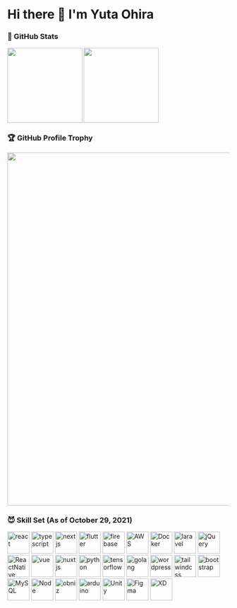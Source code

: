 # Hi there 👋 I'm Yuta Ohira


### 💎 GitHub Stats

<div>
  <img height="170" align="left" src="https://github-readme-stats.vercel.app/api?username=Alesion30&count_private=true&show_icons=true&title_color=81A1C1&text_color=ECEFF4&bg_color=2E3440&icon_color=D8DEE9&border_radius=10" />
  <img height="170" src="https://github-readme-stats.vercel.app/api/top-langs/?username=Alesion30&langs_count=8&layout=compact&title_color=81A1C1&text_color=ECEFF4&bg_color=2E3440&icon_color=D8DEE9&border_radius=10" />
</div>


### 🏆 GitHub Profile Trophy

<img width="800" src="https://github-profile-trophy.vercel.app/?username=Alesion30&theme=nord&no-frame=true"/>


### 😈 Skill Set (As of October 29, 2021)

<a href="https://reactjs.org"><img height="50" alt="react" src="https://user-images.githubusercontent.com/50891407/139362086-2cd96bf6-c940-4b56-a41e-bfe7e613c758.jpg" /></a>
<a href="https://www.typescriptlang.org"><img height="50" alt="typescript" src="https://user-images.githubusercontent.com/50891407/139362779-55ef1a09-0898-4153-aca0-096def111d94.png" /></a>
<a href="https://nextjs.org"><img height="50" alt="nextjs" src="https://user-images.githubusercontent.com/50891407/139364497-777f5a96-a86a-4556-af53-4814c6ad3ac3.png" /></a>
<a href="https://flutter.dev"><img height="50" alt="flutter" src="https://user-images.githubusercontent.com/50891407/139362900-17441c51-2ae3-4037-8be9-545bd82b8dd5.png" /></a>
<a href="https://firebase.google.com"><img height="50" alt="firebase" src="https://user-images.githubusercontent.com/50891407/139363168-670844e7-8911-4285-8884-c34ef7a31485.png" /></a>
<a href="https://aws.amazon.com"><img height="50" alt="AWS" src="https://user-images.githubusercontent.com/50891407/139363713-60c8ed2b-ffc9-42a8-9a23-893cb7e201a1.png" /></a>
<a href="https://www.docker.com"><img height="50" alt="Docker" src="https://user-images.githubusercontent.com/50891407/139363841-44959103-afaf-4438-b62b-d83934e863bc.png" /></a>
<a href="https://laravel.com"><img height="50" alt="laravel" src="https://user-images.githubusercontent.com/50891407/139363995-f7fc492b-82c6-47b4-88f5-b132e0aed0cf.png" /></a>
<a href="https://jquery.com"><img height="50" alt="jQuery" src="https://user-images.githubusercontent.com/50891407/139562632-d0834341-709d-4ce3-89f5-597a26868c0a.png" /></a>
<a href="https://reactnative.dev"><img height="50" alt="ReactNative" src="https://user-images.githubusercontent.com/50891407/139366657-2c5eefe1-39d2-4190-b4c2-3771f3518467.png" /></a>
<a href="https://jp.vuejs.org"><img height="50" alt="vue" src="https://user-images.githubusercontent.com/50891407/139364700-68c66ad8-7e39-48f8-a9f9-b34b52624bd3.png" /></a>
<a href="https://nuxtjs.org"><img height="50" alt="nuxtjs" src="https://user-images.githubusercontent.com/50891407/139364926-4d89e4fe-a445-4d57-a69a-35d1f6884574.png" /></a>
<a href="https://www.python.jp"><img height="50" alt="python" src="https://user-images.githubusercontent.com/50891407/139365232-17173183-3f39-4724-9465-cec308210e0b.png" /></a>
<a href="https://www.tensorflow.org"><img height="50" alt="tensorflow" src="https://user-images.githubusercontent.com/50891407/139386662-93c74e43-a078-40b3-ab78-e0f373ab9467.png" /></a>
<a href="https://golang.org"><img height="50" alt="golang" src="https://user-images.githubusercontent.com/50891407/139365454-d8a6e85d-302e-47be-a809-018d7c4a1aaa.png" /></a>
<a href="https://ja.wordpress.org"><img height="50" alt="wordpress" src="https://user-images.githubusercontent.com/50891407/139365633-a01b5300-2e83-479f-b451-e3bc7e2831a5.png" /></a>
<a href="https://tailwindcss.com"><img height="50" alt="tailwindcss" src="https://user-images.githubusercontent.com/50891407/139387844-2444133c-9876-4925-9758-140a7482efd4.png" /></a>
<a href="https://getbootstrap.com"><img height="50" alt="bootstrap" src="https://user-images.githubusercontent.com/50891407/139387384-6bb8d571-32a8-40ba-b0e4-4df677425c72.png" /></a>
<a href="https://www.mysql.com"><img height="50" alt="MySQL" src="https://user-images.githubusercontent.com/50891407/139365792-c2d0139d-f283-4467-b45f-2636b29d6f0c.png" /></a>
<a href="https://nodejs.org"><img height="50" alt="Node" src="https://user-images.githubusercontent.com/50891407/139366403-a6de0dcb-3b6a-4428-a5f4-be9fe2c8ea4b.png" /></a>
<a href="https://obniz.com"><img height="50" alt="obniz" src="https://user-images.githubusercontent.com/50891407/139367209-01e28f98-c739-430d-bbbd-1b1413a9b2fb.jpg" /></a>
<a href="https://www.arduino.cc"><img height="50" alt="arduino" src="https://user-images.githubusercontent.com/50891407/139367283-7a8c34a0-05d1-4c70-b4c8-c3c70bf78c84.png" /></a>
<a href="https://unity.com"><img height="50" alt="Unity" src="https://user-images.githubusercontent.com/50891407/139386377-469e3950-7f1a-42eb-b351-88f127d27d41.png" /></a>
<a href="https://www.figma.com"><img height="50" alt="Figma" src="https://user-images.githubusercontent.com/50891407/139367427-b89493a0-cd31-497a-985f-cd03178cc085.png" /></a>
<a href="https://www.adobe.com/products/xd.html"><img height="50" alt="XD" src="https://user-images.githubusercontent.com/50891407/139367527-94a44056-e3ef-436c-9782-da339295f1d4.png" /></a>

